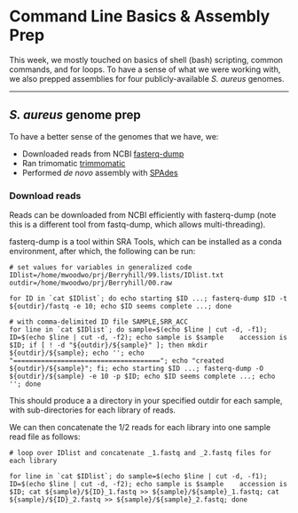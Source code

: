 # Command Line Basics & Assembly Prep

This week, we mostly touched on basics of shell (bash) scripting, common commands, and for loops.  To have a sense of what we were working with, we also prepped assemblies for four publicly-available *S. aureus* genomes.

---

## *S. aureus* genome prep

To have a better sense of the genomes that we have, we:

- Downloaded reads from NCBI [fasterq-dump](https://rnnh.github.io/bioinfo-notebook/docs/fasterq-dump.html)
- Ran trimomatic [trimmomatic](http://www.usadellab.org/cms/?page=trimmomatic)
- Performed *de novo* assembly with [SPAdes](https://github.com/ablab/spades)

### Download reads

Reads can be downloaded from NCBI efficiently with fasterq-dump (note this is a different tool from fastq-dump, which allows multi-threading).

fasterq-dump is a tool within SRA Tools, which can be installed as a conda environment, after which, the following can be run:

``` console
# set values for variables in generalized code
IDlist=/home/mwoodwo/prj/Berryhill/99.lists/IDlist.txt
outdir=/home/mwoodwo/prj/Berryhill/00.raw

for ID in `cat $IDlist`; do echo starting $ID ...; fasterq-dump $ID -t ${outdir}/fastq -e 10; echo $ID seems complete ...; done

# with comma-delimited ID file SAMPLE,SRR_ACC
for line in `cat $IDlist`; do sample=$(echo $line | cut -d, -f1); ID=$(echo $line | cut -d, -f2); echo sample is $sample    accession is $ID; if [ ! -d "${outdir}/${sample}" ]; then mkdir ${outdir}/${sample}; echo ''; echo "====================================="; echo "created ${outdir}/${sample}"; fi; echo starting $ID ...; fasterq-dump -O ${outdir}/${sample} -e 10 -p $ID; echo $ID seems complete ...; echo ''; done

```

This should produce a a directory in your specified outdir for each sample, with sub-directories for each library of reads.

We can then concatenate the 1/2 reads for each library into one sample read file as follows:

``` console
# loop over IDlist and concatenate _1.fastq and _2.fastq files for each library

for line in `cat $IDlist`; do sample=$(echo $line | cut -d, -f1); ID=$(echo $line | cut -d, -f2); echo sample is $sample    accession is $ID; cat ${sample}/${ID}_1.fastq >> ${sample}/${sample}_1.fastq; cat ${sample}/${ID}_2.fastq >> ${sample}/${sample}_2.fastq; done
```
